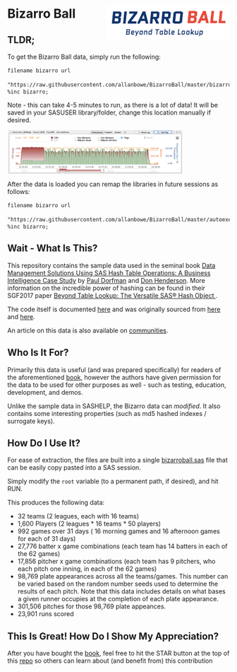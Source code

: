 
# Bizarro Ball <img align="right" src="logo_wide.png">

## TLDR;

To get the Bizarro Ball data, simply run the following:

```
filename bizarro url 
  "https://raw.githubusercontent.com/allanbowe/BizarroBall/master/bizarroball.sas";
%inc bizarro;
```
Note - this can take 4-5 minutes to run, as there is a lot of data!  It will be saved in your SASUSER library/folder, change this location manually if desired.

<img align="center" height="100px" src="esm.png">

After the data is loaded you can remap the libraries in future sessions as follows:

```
filename bizarro url
  "https://raw.githubusercontent.com/allanbowe/BizarroBall/master/autoexec.sas";
%inc bizarro;
```

## Wait - What Is This?

This repository contains the sample data used in the seminal book [Data Management Solutions Using SAS Hash Table Operations: A Business Intelligence Case Study](https://www.amazon.com/Management-Solutions-Using-Table-Operations/dp/1629601438) by [Paul Dorfman](https://www.linkedin.com/in/pauldorfman/) and [Don Henderson](https://www.linkedin.com/in/donaldjhenderson/).  More information on the incredible power of hashing can be found in their SGF2017 paper [Beyond Table Lookup: The Versatile SAS® Hash Object ](https://support.sas.com/resources/papers/proceedings17/0821-2017.pdf).

The code itself is documented [here](https://allanbowe.github.io/bizarro.github.io/) and was originally sourced from [here](https://support.sas.com/downloads/package.htm?pid=2247#) and [here](http://www.sascommunity.org/wiki/Beyond_Table_Look-up:_The_Versatile_SAS_Hash_Object).

An article on this data is also available on [communities](https://communities.sas.com/t5/SAS-Communities-Library/Bizarro-Ball-Make-a-Hash-of-it/ta-p/524757).

## Who Is It For?
Primarily this data is useful (and was prepared specifically) for readers of the aforementioned [book](https://www.amazon.com/Management-Solutions-Using-Table-Operations/dp/1629601438), however the authors have given permission for the data to be used for other purposes as well - such as testing, education, development, and demos.

Unlike the sample data in SASHELP, the Bizarro data can _modified_.  It also contains some interesting properties (such as md5 hashed indexes / surrogate keys).

## How Do I Use It?

For ease of extraction, the files are built into a single [bizarroball.sas](bizarroball.sas) file that can be easily copy pasted into a SAS session.

Simply modify the `root` variable (to a permanent path, if desired), and hit RUN.

This produces the following data:
* 32 teams (2 leagues, each with 16 teams)
* 1,600 Players (2 leagues * 16 teams * 50 players)
* 992 games over 31 days ( 16 morning games and 16 afternoon games for each of 31 days)
* 27,776 batter x game combinations (each team has 14 batters in each of the 62 games)
* 17,856 pitcher x game combinations (each team has 9 pitchers, who each pitch one inning, in each of the 62 games)
* 98,769 plate appearances across all the teams/games. This number can be varied based on the random number seeds used to determine the results of each pitch. Note that this data includes details on what bases a given runner occupies at the completion of each plate appearance.
* 301,506 pitches for those 98,769 plate appeances.
* 23,901 runs scored

## This Is Great!  How Do I Show My Appreciation?

After you have bought the [book](https://www.amazon.com/Management-Solutions-Using-Table-Operations/dp/1629601438), feel free to hit the STAR button at the top of this [repo](https://github.com/allanbowe/BizarroBall) so others can learn about (and benefit from) this contribution


